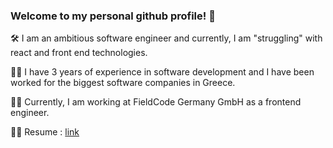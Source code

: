 ### Welcome to my personal github profile! 👋 

🛠  I am an ambitious software engineer and currently, I am "struggling" with react and front end technologies.

👨‍💻  I have 3 years of experience in software development and I have been worked for the biggest software companies in Greece. 

👷‍♂️  Currently, I am working at FieldCode Germany GmbH as a frontend engineer.

👨‍🏫  Resume : <a href="https://drive.google.com/file/d/11ZesRT4s2LqRz5Qni4yJyDqNhbx8gWIT/view?usp=sharing"> link </a> 
